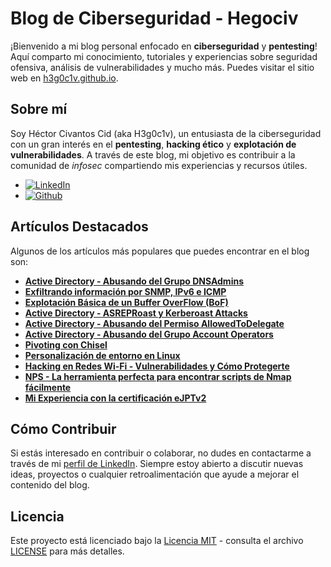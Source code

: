 # Blog de Ciberseguridad - Hegociv

¡Bienvenido a mi blog personal enfocado en **ciberseguridad** y **pentesting**! Aquí comparto mi conocimiento, tutoriales y experiencias sobre seguridad ofensiva, análisis de vulnerabilidades y mucho más. Puedes visitar el sitio web en [h3g0c1v.github.io](https://h3g0c1v.github.io/).

## Sobre mí

Soy Héctor Civantos Cid (aka H3g0c1v), un entusiasta de la ciberseguridad con un gran interés en el **pentesting**, **hacking ético** y **explotación de vulnerabilidades**. A través de este blog, mi objetivo es contribuir a la comunidad de *infosec* compartiendo mis experiencias y recursos útiles.

- [![LinkedIn](https://img.shields.io/badge/LinkedIn-%230077B5.svg?logo=linkedin&logoColor=white)](https://www.linkedin.com/in/h%C3%A9ctor-civantos-cid-aka-hegociv-5ab997212/)
- [![Github](https://img.shields.io/badge/Github-000?style=rounded-square&logo=Github&logoColor=white&link=https://github.com/h3g0c1v)](https://github.com/h3g0c1v)

## Artículos Destacados

Algunos de los artículos más populares que puedes encontrar en el blog son:

- **[Active Directory - Abusando del Grupo DNSAdmins](https://h3g0c1v.github.io/posts/abusing-dnsadmins-group/)**
- **[Exfiltrando información por SNMP, IPv6 e ICMP](https://h3g0c1v.github.io/posts/exfiltrando-informacion-a-traves-de-snmp-ipv6-e-icmp/)**
- **[Explotación Básica de un Buffer OverFlow (BoF)](https://h3g0c1v.github.io/posts/buffer-overflow-buff/)**
- **[Active Directory - ASREPRoast y Kerberoast Attacks](https://h3g0c1v.github.io/posts/asreproast-kerberoast-attacks/)**
- **[Active Directory - Abusando del Permiso AllowedToDelegate](https://h3g0c1v.github.io/posts/abusando-del-privilegio-allowedtodelegate/)**
- **[Active Directory - Abusando del Grupo Account Operators](https://h3g0c1v.github.io/posts/abusing-account-operators-group/)**
- **[Pivoting con Chisel](https://h3g0c1v.github.io/posts/pivoting-chisel/)**
- **[Personalización de entorno en Linux](https://h3g0c1v.github.io/posts/personalizacion-entorno/)**
- **[Hacking en Redes Wi-Fi - Vulnerabilidades y Cómo Protegerte](https://h3g0c1v.github.io/posts/wireless-hacking/)**
- **[NPS - La herramienta perfecta para encontrar scripts de Nmap fácilmente](https://h3g0c1v.github.io/posts/herramienta-nps/)**
- **[Mi Experiencia con la certificación eJPTv2](https://h3g0c1v.github.io/posts/experiencia-ejpt/)**

## Cómo Contribuir

Si estás interesado en contribuir o colaborar, no dudes en contactarme a través de mi [perfil de LinkedIn](https://www.linkedin.com/in/h%C3%A9ctor-civantos-cid-aka-hegociv-5ab997212/). Siempre estoy abierto a discutir nuevas ideas, proyectos o cualquier retroalimentación que ayude a mejorar el contenido del blog.

## Licencia

Este proyecto está licenciado bajo la [Licencia MIT](https://github.com/h3g0c1v/h3g0c1v.github.io?tab=MIT-1-ov-file) - consulta el archivo [LICENSE](https://github.com/h3g0c1v/h3g0c1v.github.io/blob/main/LICENSE) para más detalles.
